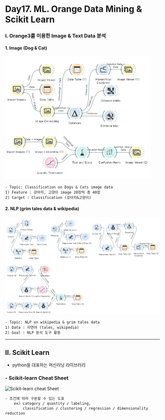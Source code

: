 # Day17. ML. Orange Data Mining & Scikit Learn

### I. Orange3를 이용한 Image & Text Data 분석
#### 1. Image (Dog & Cat)
<img src='graph/pr1.PNG' style= 'height: 400px'></img>

    - Topic: Classification on Dogs & Cats image data
    1) Feature : 강아지, 고양이 image 20장씩 총 40장 
    2) target : Classification (강아지&고양이)

#### 2. NLP (grim tales data & wikipedia)
<img src='graph/pr2.PNG'></img>

    - Topic: NLP on wikipedia & grim tales data
    1) Data : 자연어 (tales, wikipedia) 
    2) Goal : NLP 분석 도구 활용
<hr>

## II. Scikit Learn
- python을 대표하는 머신러닝 라이브러리

### - Scikit-learn Cheat Sheet 
![Scikit-learn cheat Sheet](https://scikit-learn.org/stable/_static/ml_map.png)

    - 조건에 따라 구분할 수 있는 도표
        ex) category / quantity / labeling, 
            classification / clustering / regresiion / dimensionality reduction 


